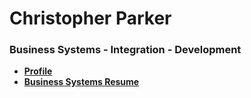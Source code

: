 # Christopher Parker
### Business Systems - Integration - Development ###
- **[Profile](https://is-parker.github.io/is-PARKER/)** 
- **[Business Systems Resume](https://drive.google.com/file/d/1Dwr8phwm24AvwrCV7qyuUkOQMm91jCV2/view?usp=sharing)**



<!--
**is-PARKER/is-PARKER** is a ✨ _special_ ✨ repository because its `README.md` (this file) appears on your GitHub profile.

Here are some ideas to get you started:

- 🔭 I’m currently working on ...
- 🌱 I’m currently learning ...
- 👯 I’m looking to collaborate on ...
- 🤔 I’m looking for help with ...
- 💬 Ask me about ...
- 📫 How to reach me: ...
- 😄 Pronouns: ...
- ⚡ Fun fact: ...
-->
